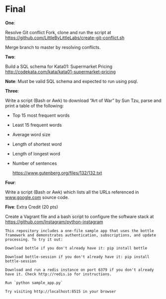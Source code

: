 Final
=====================

**One**:

Resolve Git conflict 
Fork, clone and run the script at https://github.com/LittleByLittleLabs/create-git-conflict.sh

Merge branch to master by resolving conflicts. 


**Two**:  

Build a SQL schema for Kata01: Supermarket Pricing
http://codekata.com/kata/kata01-supermarket-pricing

**Note**: Must be valid SQL schema and expected to run using psql.

**Three**:  

Write a script (Bash or Awk) to download “Art of War” by Sun Tzu, parse and print a table of the following:

 - Top 15 most frequent words 
 - Least 15 frequent words
 - Average word size
 - Length of shortest word
 - Length of longest word
 - Number of sentences

    https://www.gutenberg.org/files/132/132.txt

**Four**:  

Write a script (Bash or Awk) which lists all the URLs referenced in www.google.com source code.
 
**Five**: Extra Credit (20 pts)
 

Create a Vagrant file and a bash script to configure the software stack at https://github.com/Instagram/python-instagram
```
This repository includes a one-file sample app that uses the bottle framework and demonstrates authentication, subscriptions, and update processing. To try it out:

Download bottle if you don't already have it: pip install bottle

Download bottle-session if you don't already have it: pip install bottle-session

Download and run a redis instance on port 6379 if you don't already have it. Check http://redis.io for instructions.

Run `python sample_app.py`

Try visiting http://localhost:8515 in your browser
```
